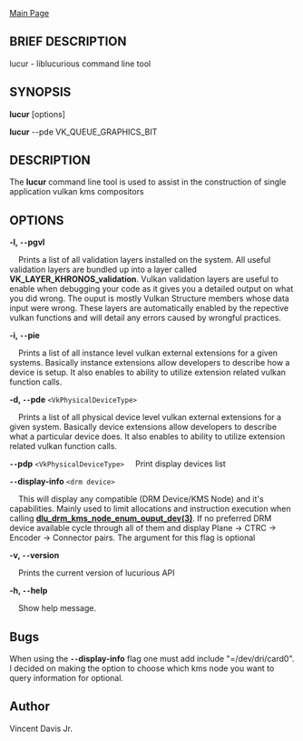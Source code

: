 <a href="https://easyip2023.github.io/lucurious-docs/" class="button">Main Page</a>

## BRIEF DESCRIPTION

lucur - liblucurious command line tool

## SYNOPSIS
**lucur** [options]

**lucur** --pde VK_QUEUE_GRAPHICS_BIT

## DESCRIPTION

The **lucur** command line tool is used to assist in the construction of single application vulkan kms compositors

## OPTIONS

**-l, `--`pgvl**

&nbsp;&nbsp;&nbsp;&nbsp;Prints a list of all validation layers installed on the system. All useful validation layers are
bundled up into a layer called **VK_LAYER_KHRONOS_validation**. Vulkan validation layers are useful to enable when debugging
your code as it gives you a detailed output on what you did wrong. The ouput is mostly Vulkan Structure members whose data input were wrong.
These layers are automatically enabled by the repective vulkan functions and will detail any errors caused by wrongful practices.

**-i, `--`pie**

&nbsp;&nbsp;&nbsp;&nbsp;Prints a list of all instance level vulkan external extensions for a given systems. Basically instance extensions
allow developers to describe how a device is setup. It also enables to ability to utilize extension related vulkan function calls.

**-d, `--`pde** `<VkPhysicalDeviceType>`

&nbsp;&nbsp;&nbsp;&nbsp;Prints a list of all physical device level vulkan external extensions for a given system. Basically device extensions
allow developers to describe what a particular device does. It also enables to ability to utilize extension related vulkan function calls.

**`--`pdp** `<VkPhysicalDeviceType>`
&nbsp;&nbsp;&nbsp;&nbsp;Print display devices list

**`--`display-info** `<drm device>`

&nbsp;&nbsp;&nbsp;&nbsp;This will display any compatible (DRM Device/KMS Node) and it's capabilities. Mainly used to limit allocations and instruction
execution when calling **[dlu_drm_kms_node_enum_ouput_dev(3)](https://easyip2023.github.io/lucurious-docs/api/dlu_drm_kms_node_enum_ouput_dev)**. If no
preferred DRM device available cycle through all of them and display Plane -> CTRC -> Encoder -> Connector pairs. The argument for this flag is optional

**-v, `--`version**

&nbsp;&nbsp;&nbsp;&nbsp;Prints the current version of lucurious API

**-h, `--`help**

&nbsp;&nbsp;&nbsp;&nbsp;Show help message.

## Bugs
When using the **`--`display-info** flag one must add include "=/dev/dri/card0". I decided on making the option to choose which kms node you want to
query information for optional.

## Author
Vincent Davis Jr.
